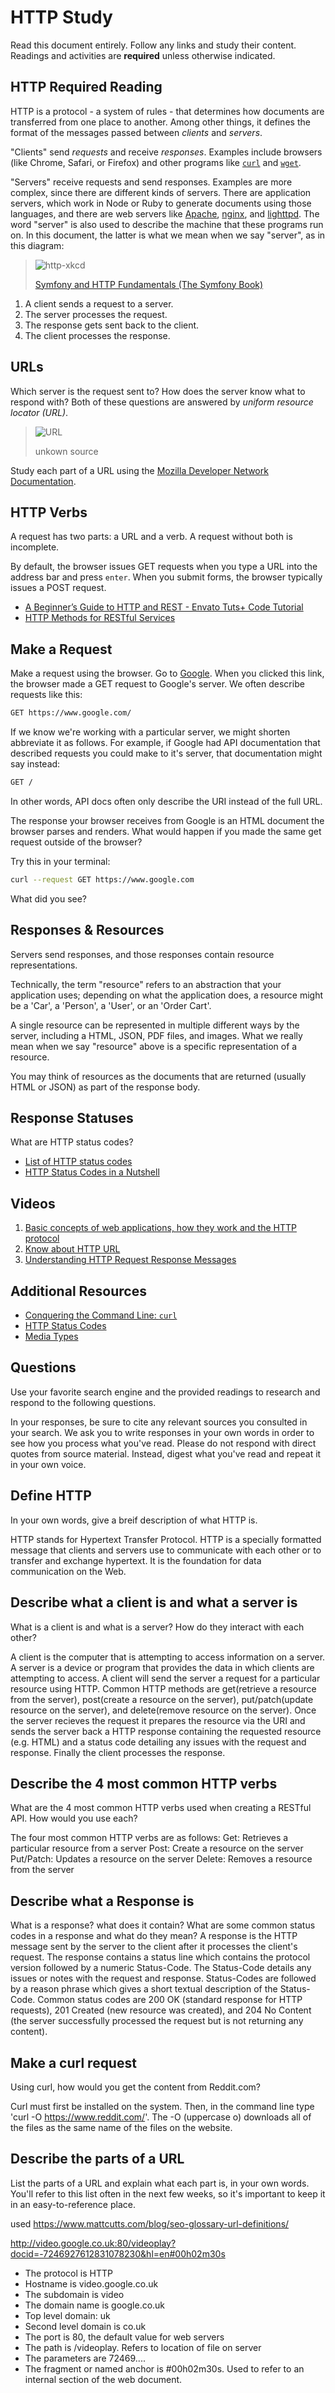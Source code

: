 # HTTP Study

Read this document entirely. Follow any links and study their content. Readings
and activities are **required** unless otherwise indicated.

## HTTP Required Reading

HTTP is a protocol - a system of rules - that determines how documents are
transferred from one place to another. Among other things, it defines the format
of the messages passed between *clients* and *servers*.

"Clients" send *requests* and receive *responses*. Examples include browsers
(like Chrome, Safari, or Firefox) and other programs like
[`curl`](http://curl.haxx.se/docs/) and
[`wget`](http://www.gnu.org/software/wget/manual/wget.html).

"Servers" receive requests and send responses. Examples are more complex, since
there are different kinds of servers. There are application servers, which work
in Node or Ruby to generate documents using those languages, and there are web
servers like [Apache](http://httpd.apache.org/), [nginx](http://nginx.com/), and
[lighttpd](https://www.lighttpd.net). The word "server" is also used to describe
the machine that these programs run on. In this document, the latter is what we
mean when we say "server", as in this diagram:

> ![http-xkcd](https://cloud.githubusercontent.com/assets/388761/12621764/0ffb527e-c4f0-11e5-87ae-d597e3835fcd.png)
>
> [Symfony and HTTP Fundamentals (The Symfony Book)](http://symfony.com/doc/current/book/http_fundamentals.html)

1.  A client sends a request to a server.
1.  The server processes the request.
1.  The response gets sent back to the client.
1.  The client processes the response.

## URLs

Which server is the request sent to? How does the server know what to respond
with? Both of these questions are answered by *uniform resource locator (URL)*.

> ![URL](https://cloud.githubusercontent.com/assets/388761/12622184/2c0143dc-c4f2-11e5-84af-55f723dd6639.png)
>
> unkown source

Study each part of a URL using the [Mozilla Developer Network
Documentation](https://developer.mozilla.org/en-US/docs/Learn/Common_questions/What_is_a_URL).

## HTTP Verbs

A request has two parts: a URL and a verb. A request without both is incomplete.

By default, the browser issues GET requests when you type a URL into the address
bar and press `enter`. When you submit forms, the browser typically issues a
POST request.

-   [A Beginner’s Guide to HTTP and REST - Envato Tuts+ Code Tutorial](http://code.tutsplus.com/tutorials/a-beginners-guide-to-http-and-rest--net-16340)
-   [HTTP Methods for RESTful Services](http://www.restapitutorial.com/lessons/httpmethods.html)

## Make a Request

Make a request using the browser. Go to [Google](https://www.google.com). When
you clicked this link, the browser made a GET request to Google's server. We
often describe requests like this:

```txt
GET https://www.google.com/
```

If we know we're working with a particular server, we might shorten abbreviate
it as follows. For example, if Google had API documentation that described
requests you could make to it's server, that documentation might say instead:

```txt
GET /
```

In other words, API docs often only describe the URI instead of the full URL.

The response your browser receives from Google is an HTML document the browser
parses and renders. What would happen if you made the same get request outside
of the browser?

Try this in your terminal:

```sh
curl --request GET https://www.google.com
```

What did you see?

## Responses & Resources

Servers send responses, and those responses contain resource representations.

Technically, the term "resource" refers to an abstraction that your application
uses; depending on what the application does, a resource might be a 'Car', a
'Person', a 'User', or an 'Order Cart'.

A single resource can be represented in multiple different ways by the server,
including a HTML, JSON, PDF files, and images. What we really mean when we say
"resource" above is a specific representation of a resource.

You may think of resources as the documents that are returned (usually HTML or
JSON) as part of the response body.

## Response Statuses

What are HTTP status codes?

-   [List of HTTP status codes](https://en.wikipedia.org/wiki/List_of_HTTP_status_codes)
-   [HTTP Status Codes in a Nutshell](https://twitter.com/stevelosh/status/372740571749572610)

## Videos

1.  [Basic concepts of web applications, how they work and the HTTP protocol](https://www.youtube.com/watch?v=RsQ1tFLwldY)
1.  [Know about HTTP URL](https://www.youtube.com/watch?v=ADQ_rhefgEk)
1.  [Understanding HTTP Request Response Messages](https://www.youtube.com/watch?v=sxiRFwQ1RJ4)

## Additional Resources

-   [Conquering the Command Line: `curl`](http://conqueringthecommandline.com/book/curl)
-   [HTTP Status Codes](http://en.wikipedia.org/wiki/List_of_HTTP_status_codes)
-   [Media Types](http://en.wikipedia.org/wiki/Internet_media_type)

## Questions

Use your favorite search engine and the provided readings to research and
respond to the following questions.

In your responses, be sure to cite any relevant sources you consulted in your
search. We ask you to write responses in your own words in order to see how you
process what you've read. Please do not respond with direct quotes from source
material. Instead, digest what you've read and repeat it in your own voice.

## Define HTTP

In your own words, give a breif description of what HTTP is.

HTTP stands for Hypertext Transfer Protocol. HTTP is a specially formatted message that clients and servers use to communicate with each other or to transfer and exchange hypertext. It is the foundation for data communication on the Web.

## Describe what a client is and what a server is

 What is a client is and what is a server? How do they interact with each other?

A client is the computer that is attempting to access information on a server. A server is a device or program that provides the data in which clients are attempting to access. A client will send the server a request for a particular resource using HTTP. Common HTTP methods are get(retrieve a resource from the server), post(create a resource on the server), put/patch(update resource on the server), and delete(remove resource on the server). Once the server recieves the request it prepares the resource via the URI and sends the server back a HTTP response containing the requested resource (e.g. HTML) and a status code detailing any issues with the request and response. Finally the client processes the response.

## Describe the 4 most common HTTP verbs

What are the 4 most common HTTP verbs used when creating a RESTful API. How
would you use each?

The four most common HTTP verbs are as follows:
  Get: Retrieves a particular resource from a server
  Post: Create a resource on the server
  Put/Patch: Updates a resource on the server
  Delete: Removes a resource from the server

## Describe what a Response is

What is a response? what does it contain? What are some common status codes in a
response and what do they mean?
A response is the HTTP message sent by the server to the client after it processes the client's request. The response contains a status line which contains the protocol version followed by a numeric Status-Code. The Status-Code details any issues or notes with the request and response. Status-Codes are followed by a reason phrase which gives a short textual description of the Status-Code. Common status codes are 200 OK (standard response for HTTP requests), 201 Created (new resource was created), and 204 No Content (the server successfully processed the request but is not returning any content).



## Make a curl request

Using curl, how would you get the content from Reddit.com?

Curl must first be installed on the system. Then, in the command line type 'curl -O https://www.reddit.com/'. The -O (uppercase o) downloads all of the files as the same name of the files on the website.

## Describe the parts of a URL

List the parts of a URL and explain what each part is, in your own words. You'll
refer to this list often in the next few weeks, so it's important to keep it in
an easy-to-reference place.

used https://www.mattcutts.com/blog/seo-glossary-url-definitions/

http://video.google.co.uk:80/videoplay?docid=-7246927612831078230&hl=en#00h02m30s

- The protocol is HTTP
- Hostname is video.google.co.uk
- The subdomain is video
- The domain name is google.co.uk
- Top level domain: uk
- Second level domain is co.uk
- The port is 80, the default value for web servers
- The path is /videoplay. Refers to location of file on server
- The parameters are 72469....
- The fragment or named anchor is #00h02m30s. Used to refer to an internal section of the web document.
